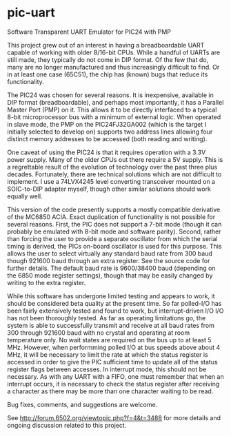 # pic-uart
Software Transparent UART Emulator for PIC24 with PMP

This project grew out of an interest in having a breadboardable UART capable of working with older 8/16-bit CPUs.  While
a handful of UARTs are still made, they typically do not come in DIP format.  Of the few that do, many are no longer
manufactured and thus increasingly difficult to find.  Or in at least one case (65C51), the chip has (known) bugs
that reduce its functionality.

The PIC24 was chosen for several reasons.  It is inexpensive, available in DIP format (breadboardable), and perhaps most
importantly, it has a Parallel Master Port (PMP) on it.  This allows it to be directly interfaced to a typical 8-bit
microprocessor bus with a minimum of external logic.  When operated in slave mode, the PMP on the PIC24FJ32GA002
(which is the target I initially selected to develop on) supports two address lines allowing four distinct memory
addresses to be accessed (both reading and writing).

One caveat of using the PIC24 is that it requires operation with a 3.3V power supply.  Many of the older CPUs out there
require a 5V supply.  This is a regrettable result of the evolution of technology over the past three plus decades.
Fortunately, there are technical solutions which are not difficult to implement.  I use a 74LVX4245 level converting
transceiver mounted on a SOIC-to-DIP adapter myself, though other similar solutions should work equally well.

This version of the code presently supports a mostly compatible derivative of the MC6850 ACIA.  Exact duplication of
functionality is not possible for several reasons.  First, the PIC does not support a 7-bit mode (though it can
probably be emulated with 8-bit mode and software parity).  Second, rather than forcing the user to provide a separate
oscillator from which the serial timing is derived, the PICs on-board oscillator is used for this purpose.  This
allows the user to select virtually any standard baud rate from 300 baud though 921600 baud through an extra register.
See the source code for further details.  The default baud rate is 9600/38400 baud (depending on the 6850 mode
register settings), though that may be easily changed by writing to the extra register.

While this software has undergone limited testing and appears to work, it should be considered beta quality at the
present time.  So far polled-I/O has been fairly extensively tested and found to work, but interrupt-driven I/O
I/O has not been thoroughly tested.  As far as operating limitations go, the system is able to successfully transmit
and receive at all baud rates from 300 through 921600 baud with no crystal and operating at room temperature only.
No wait states are required on the bus up to at least 5 MHz.  However, when performming polled I/O at bus speeds above
about 4 MHz, it will be necessary to limit the rate at which the status register is accessed in order to give the PIC
sufficient time to update all of the status register flags between accesses.  In interrupt mode, this should not be
necessary.  As with any UART with a FIFO, one must remember that when an interrupt occurs, it is necessary to check
the status register after receiving a character as there may be more than one character waiting to be read.

Bug fixes, comments, and suggestions are welcome.

See http://forum.6502.org/viewtopic.php?f=4&t=3488 for more details and ongoing discussion related to this project.

